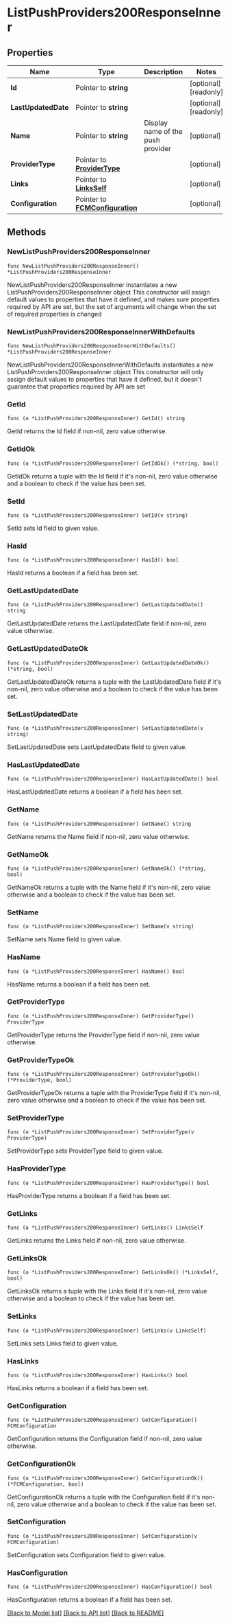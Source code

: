 # ListPushProviders200ResponseInner

## Properties

Name | Type | Description | Notes
------------ | ------------- | ------------- | -------------
**Id** | Pointer to **string** |  | [optional] [readonly] 
**LastUpdatedDate** | Pointer to **string** |  | [optional] [readonly] 
**Name** | Pointer to **string** | Display name of the push provider | [optional] 
**ProviderType** | Pointer to [**ProviderType**](ProviderType.md) |  | [optional] 
**Links** | Pointer to [**LinksSelf**](LinksSelf.md) |  | [optional] 
**Configuration** | Pointer to [**FCMConfiguration**](FCMConfiguration.md) |  | [optional] 

## Methods

### NewListPushProviders200ResponseInner

`func NewListPushProviders200ResponseInner() *ListPushProviders200ResponseInner`

NewListPushProviders200ResponseInner instantiates a new ListPushProviders200ResponseInner object
This constructor will assign default values to properties that have it defined,
and makes sure properties required by API are set, but the set of arguments
will change when the set of required properties is changed

### NewListPushProviders200ResponseInnerWithDefaults

`func NewListPushProviders200ResponseInnerWithDefaults() *ListPushProviders200ResponseInner`

NewListPushProviders200ResponseInnerWithDefaults instantiates a new ListPushProviders200ResponseInner object
This constructor will only assign default values to properties that have it defined,
but it doesn't guarantee that properties required by API are set

### GetId

`func (o *ListPushProviders200ResponseInner) GetId() string`

GetId returns the Id field if non-nil, zero value otherwise.

### GetIdOk

`func (o *ListPushProviders200ResponseInner) GetIdOk() (*string, bool)`

GetIdOk returns a tuple with the Id field if it's non-nil, zero value otherwise
and a boolean to check if the value has been set.

### SetId

`func (o *ListPushProviders200ResponseInner) SetId(v string)`

SetId sets Id field to given value.

### HasId

`func (o *ListPushProviders200ResponseInner) HasId() bool`

HasId returns a boolean if a field has been set.

### GetLastUpdatedDate

`func (o *ListPushProviders200ResponseInner) GetLastUpdatedDate() string`

GetLastUpdatedDate returns the LastUpdatedDate field if non-nil, zero value otherwise.

### GetLastUpdatedDateOk

`func (o *ListPushProviders200ResponseInner) GetLastUpdatedDateOk() (*string, bool)`

GetLastUpdatedDateOk returns a tuple with the LastUpdatedDate field if it's non-nil, zero value otherwise
and a boolean to check if the value has been set.

### SetLastUpdatedDate

`func (o *ListPushProviders200ResponseInner) SetLastUpdatedDate(v string)`

SetLastUpdatedDate sets LastUpdatedDate field to given value.

### HasLastUpdatedDate

`func (o *ListPushProviders200ResponseInner) HasLastUpdatedDate() bool`

HasLastUpdatedDate returns a boolean if a field has been set.

### GetName

`func (o *ListPushProviders200ResponseInner) GetName() string`

GetName returns the Name field if non-nil, zero value otherwise.

### GetNameOk

`func (o *ListPushProviders200ResponseInner) GetNameOk() (*string, bool)`

GetNameOk returns a tuple with the Name field if it's non-nil, zero value otherwise
and a boolean to check if the value has been set.

### SetName

`func (o *ListPushProviders200ResponseInner) SetName(v string)`

SetName sets Name field to given value.

### HasName

`func (o *ListPushProviders200ResponseInner) HasName() bool`

HasName returns a boolean if a field has been set.

### GetProviderType

`func (o *ListPushProviders200ResponseInner) GetProviderType() ProviderType`

GetProviderType returns the ProviderType field if non-nil, zero value otherwise.

### GetProviderTypeOk

`func (o *ListPushProviders200ResponseInner) GetProviderTypeOk() (*ProviderType, bool)`

GetProviderTypeOk returns a tuple with the ProviderType field if it's non-nil, zero value otherwise
and a boolean to check if the value has been set.

### SetProviderType

`func (o *ListPushProviders200ResponseInner) SetProviderType(v ProviderType)`

SetProviderType sets ProviderType field to given value.

### HasProviderType

`func (o *ListPushProviders200ResponseInner) HasProviderType() bool`

HasProviderType returns a boolean if a field has been set.

### GetLinks

`func (o *ListPushProviders200ResponseInner) GetLinks() LinksSelf`

GetLinks returns the Links field if non-nil, zero value otherwise.

### GetLinksOk

`func (o *ListPushProviders200ResponseInner) GetLinksOk() (*LinksSelf, bool)`

GetLinksOk returns a tuple with the Links field if it's non-nil, zero value otherwise
and a boolean to check if the value has been set.

### SetLinks

`func (o *ListPushProviders200ResponseInner) SetLinks(v LinksSelf)`

SetLinks sets Links field to given value.

### HasLinks

`func (o *ListPushProviders200ResponseInner) HasLinks() bool`

HasLinks returns a boolean if a field has been set.

### GetConfiguration

`func (o *ListPushProviders200ResponseInner) GetConfiguration() FCMConfiguration`

GetConfiguration returns the Configuration field if non-nil, zero value otherwise.

### GetConfigurationOk

`func (o *ListPushProviders200ResponseInner) GetConfigurationOk() (*FCMConfiguration, bool)`

GetConfigurationOk returns a tuple with the Configuration field if it's non-nil, zero value otherwise
and a boolean to check if the value has been set.

### SetConfiguration

`func (o *ListPushProviders200ResponseInner) SetConfiguration(v FCMConfiguration)`

SetConfiguration sets Configuration field to given value.

### HasConfiguration

`func (o *ListPushProviders200ResponseInner) HasConfiguration() bool`

HasConfiguration returns a boolean if a field has been set.


[[Back to Model list]](../README.md#documentation-for-models) [[Back to API list]](../README.md#documentation-for-api-endpoints) [[Back to README]](../README.md)



